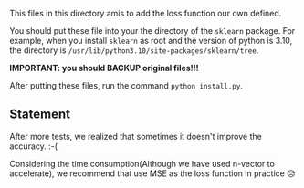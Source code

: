 This files in this directory amis to add the loss function our own defined.

You should put these file into your the directory of the `sklearn` package. For example, when you install `sklearn` as root and the version of python is 3.10, the directory is `/usr/lib/python3.10/site-packages/sklearn/tree`.

**IMPORTANT: you should BACKUP original files!!!** 

After putting these files, run the command `python install.py`.

## Statement
After more tests, we realized that sometimes it doesn't improve the accuracy. :-( 

Considering the time consumption(Although we have used n-vector to accelerate), we recommend that use MSE as the loss function in practice :disappointed_relieved:

